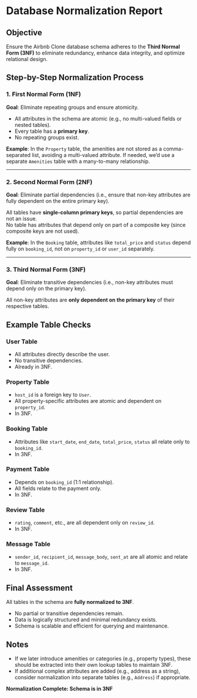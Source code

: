 # Database Normalization Report

## Objective
Ensure the Airbnb Clone database schema adheres to the **Third Normal Form (3NF)** to eliminate redundancy, enhance data integrity, and optimize relational design.


## Step-by-Step Normalization Process


### 1. First Normal Form (1NF)
**Goal**: Eliminate repeating groups and ensure atomicity.

- All attributes in the schema are atomic (e.g., no multi-valued fields or nested tables).  
- Every table has a **primary key**.  
- No repeating groups exist.

**Example**: In the `Property` table, the amenities are not stored as a comma-separated list, avoiding a multi-valued attribute. If needed, we’d use a separate `Amenities` table with a many-to-many relationship.

---

### 2. Second Normal Form (2NF)
**Goal**: Eliminate partial dependencies (i.e., ensure that non-key attributes are fully dependent on the entire primary key).

All tables have **single-column primary keys**, so partial dependencies are not an issue.  
No table has attributes that depend only on part of a composite key (since composite keys are not used).

**Example**: In the `Booking` table, attributes like `total_price` and `status` depend fully on `booking_id`, not on `property_id` or `user_id` separately.

---

### 3. Third Normal Form (3NF)
**Goal**: Eliminate transitive dependencies (i.e., non-key attributes must depend only on the primary key).

All non-key attributes are **only dependent on the primary key** of their respective tables.

## Example Table Checks

### User Table
- All attributes directly describe the user.
- No transitive dependencies.
- Already in 3NF.

### Property Table
- `host_id` is a foreign key to `User`.
- All property-specific attributes are atomic and dependent on `property_id`.
- In 3NF.

### Booking Table
- Attributes like `start_date`, `end_date`, `total_price`, `status` all relate only to `booking_id`.
- In 3NF.

### Payment Table
- Depends on `booking_id` (1:1 relationship).
- All fields relate to the payment only.
- In 3NF.

### Review Table
- `rating`, `comment`, etc., are all dependent only on `review_id`.
- In 3NF.

### Message Table
- `sender_id`, `recipient_id`, `message_body`, `sent_at` are all atomic and relate to `message_id`.
- In 3NF.

## Final Assessment

All tables in the schema are **fully normalized to 3NF**.  
- No partial or transitive dependencies remain.
- Data is logically structured and minimal redundancy exists.
- Schema is scalable and efficient for querying and maintenance.

## Notes
- If we later introduce amenities or categories (e.g., property types), these should be extracted into their own lookup tables to maintain 3NF.
- If additional complex attributes are added (e.g., address as a string), consider normalization into separate tables (e.g., `Address`) if appropriate.

**Normalization Complete: Schema is in 3NF**
